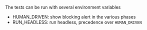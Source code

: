 The tests can be run with several environment variables

* HUMAN_DRIVEN: show blocking alert in the various phases
* RUN_HEADLESS: run headless, precedence over `HUMAN_DRIVEN`